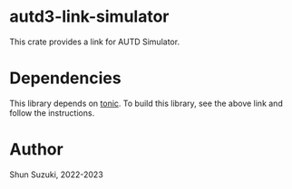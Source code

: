 # autd3-link-simulator

This crate provides a link for AUTD Simulator.

# Dependencies

This library depends on [tonic](https://github.com/hyperium/tonic).
To build this library, see the above link and follow the instructions.

# Author

Shun Suzuki, 2022-2023
